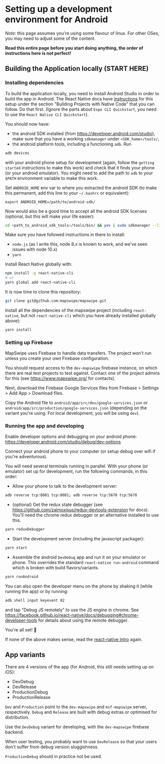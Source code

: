 # Setting up a development environment for Android

*Note*: this page assumes you're using some flavour of linux. For other OSes, you may need to adjust some of the content.

**Read this entire page before you start doing anything, the order of instructions here is not perfect!**

## Building the Application locally (START HERE)

### Installing dependencies

To build the application locally, you need to install Android Studio in order to build the app in Android. The React Native docs have [instructions](https://facebook.github.io/react-native/docs/getting-started.html) for this setup under the section "Building Projects with Native Code" that you can follow. Do that first. (Ignore the parts about `Expo CLI Quickstart`, you need to use the `React Native CLI Quickstart`).

You should now have:
- the android SDK installed (from https://developer.android.com/studio), make sure that you have a working `sdkmanager` under `<SDK_home>/tools/`,
- the android platform tools, including a functioning `adb`. Run

```sh
adb devices
```
with your android phone setup for development (again, follow the `getting started` instructions to make this work) and check that it finds your phone (or your android emulator). You might need to add the path to `adb` to your `$PATH` environment variable to make this work.

Set `ANDROID_HOME` env var to where you extracted the android SDK (to make this permanent, add this line to your `~/.bashrc` or equivalent):
```
export ANDROID_HOME=/path/to/android-sdk/
```

Now would also be a good time to accept all the android SDK licenses (optional, but this will make your life easier):

```sh
cd <path_to_android_sdk_tools>/tools/bin/ && yes | sudo sdkmanager --licenses
```

Make sure you have followed instructions in there to install:
- `node.js` (as I write this, node 8.x is known to work, and we've seen issues with node 10.x)
- `yarn`

Install React Native globally with:

```sh
npm install -g react-native-cli
# or
yarn global add react-native-cli
```

It is now time to clone this repository:

```sh
git clone git@github.com:mapswipe/mapswipe.git
```

Install all the dependencies of the mapswipe project (including `react-native`, but not `react-native-cli` which you have already installed globally above):

```sh
yarn install
```

### Setting up Firebase

MapSwipe uses Firebase to handle data transfers. The project won't run unless you create your own Firebase configuration.

You should request access to the `dev-mapswipe` firebase instance, on which there are real test projects to test against. Contact one of the project admins for this (see https://www.mapswipe.org/ for contacts).

Next, download the Firebase Google Services files from Firebase > Settings > Add App > Download files.

Copy the Android file to `android/app/src/dev/google-services.json` or `android/app/src/production/google-services.json` (depending on the variant you're using. For local development, you will be using `dev`).

### Running the app and developing

Enable developer options and debugging on your android phone: https://developer.android.com/studio/debug/dev-options

Connect your android phone to your computer (or setup debug over wifi if you're adventurous).

You will need several terminals running in parallel. With your phone (or emulator) set up for development, run the following commands, in this order:

- Allow your phone to talk to the development server:
```sh
adb reverse tcp:8081 tcp:8081; adb reverse tcp:5678 tcp:5678
```

- (optional) Get the redux state debugger (see https://github.com/zalmoxisus/redux-devtools-extension for docs). You'll need the chrome redux debugger or an alternative installed to use this.
```sh
yarn reduxDebugger
```

- Start the development server (including the javascript packager):
```sh
yarn start
```

- Assemble the android `DevDebug` app and run it on your emulator or phone. This overrides the standard `react-native run-android` command which is broken with build flavors/variants.

```sh
yarn runAndroid
```

You can also open the developer menu on the phone by shaking it (while running the app) or by running:

```sh
adb shell input keyevent 82
```

and tap "Debug JS remotely" to use the JS engine in chrome. See https://facebook.github.io/react-native/docs/debugging#chrome-developer-tools for details about using the remote debugger.

You're all set! :tada:

If none of the above makes sense, read the [react-native intro](https://facebook.github.io/react-native/docs/getting-started) again.

## App variants

There are 4 versions of the app (for Android, this still needs setting up on iOS):
- DevDebug
- DevRelease
- ProductionDebug
- ProductionRelease

`Dev` and `Production` point to the `dev-mapswipe` and `msf-mapswipe` server, respectively.
`Debug` and `Release` are built with debug extras or optimised for distribution.

Use the `DevDebug` variant for developing, with the `dev-mapswipe` firebase backend.

When user testing, you probably want to use `DevRelease` so that your users don't suffer from debug version sluggishness.

`ProductionDebug` should in practice not be used.
